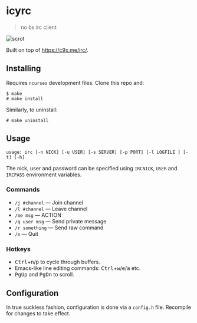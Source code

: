 # icyrc
> no bs irc client

![scrot](https://x.icyphox.sh/ACE.png)

Built on top of https://c9x.me/irc/.

## Installing

Requires `ncurses` development files.
Clone this repo and:

```
$ make
# make install
```

Similarly, to uninstall:

```
# make uninstall
```

## Usage

```
usage: irc [-n NICK] [-u USER] [-s SERVER] [-p PORT] [-l LOGFILE ] [-t] [-h]
```

The nick, user and password can be specified using `IRCNICK`,
`USER` and `IRCPASS` environment variables.

### Commands

- `/j #channel` — Join channel
- `/l #channel` — Leave channel
- `/me msg` — ACTION
- `/q user msg` — Send private message
- `/r something` — Send raw command
- `/x` — Quit

### Hotkeys

- <kbd>Ctrl</kbd>+<kbd>n</kbd>/<kbd>p</kbd> to cycle through buffers.
- Emacs-like line editing commands: <kbd>Ctrl</kbd>+<kbd>w</kbd>/<kbd>e</kbd>/<kbd>a</kbd> etc.
- <kbd>PgUp</kbd> and <kbd>PgDn</kbd> to scroll.

## Configuration

In true suckless fashion, configuration is done via a `config.h` file.
Recompile for changes to take effect.
